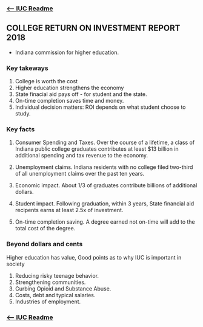 ### [<-- IUC Readme](./README.md)

## COLLEGE RETURN ON INVESTMENT REPORT 2018
- Indiana commission for higher education.

### Key takeways
1. College is worth the cost
2. Higher education strengthens the economy
3. State finacial aid pays off - for student and the state.
4. On-time completion saves time and money.
5. Individual decision matters: 
ROI depends on what student choose to study.

### Key facts
1. Consumer Spending and Taxes.
    Over the course of a lifetime, a class of Indiana public college graduates contributes at least $13 billion in 
additional spending and tax revenue to the economy.
2. Unemployment claims.
    Indiana residents with no college filed two-third of all unemployment claims over the past ten years.

3. Economic impact.
About 1/3 of graduates contribute billions of additional dollars.

4. Student impact.
Following graduation, within 3 years, State financial aid recipents earns at least 2.5x of investment.

5. On-time completion saving.
A degree earned not on-time will add to the total cost of the degree. 

### Beyond dollars and cents
Higher education has value, Good points as to why IUC is important in society
1. Reducing risky teenage behavior.
2. Strengthening communities.
3. Curbing Opioid and Substance Abuse.
4. Costs, debt and typical salaries.
5. Industries of employment.

### [<-- IUC Readme](./README.md)
